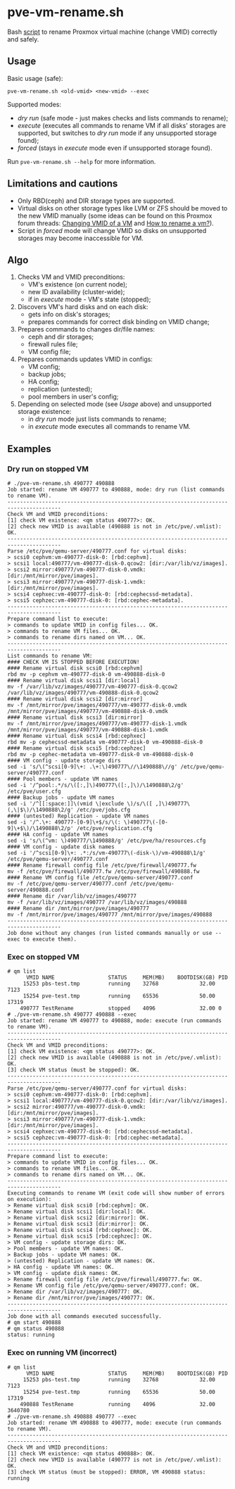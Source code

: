 # pve-vm-rename.sh

Bash [script](pve-vm-rename.sh) to rename Proxmox virtual machine (change VMID) correctly and safely.

## Usage

Basic usage (safe):

```shell
pve-vm-rename.sh <old-vmid> <new-vmid> --exec
```

Supported modes:

- _dry run_ (safe mode - just makes checks and lists commands to rename);
- _execute_ (executes all commands to rename VM if all disks' storages are supported, but switches to _dry run_ mode if any unsupported storage found);
- _forced_ (stays in _execute_ mode even if unsupported storage found).

Run `pve-vm-rename.sh --help` for more information.

## Limitations and cautions

- Only RBD(ceph) and DIR storage types are supported.
- Virtual disks on other storage types like LVM or ZFS should be moved to the new VMID manually (some ideas can be found on this Proxmox forum threads: [Changing VMID of a VM](https://forum.proxmox.com/threads/changing-vmid-of-a-vm.63161) and [How to rename a vm?](https://forum.proxmox.com/threads/how-to-rename-a-vm.9680)).
- Script in _forced_ mode will change VMID so disks on unsupported storages may become inaccessible for VM.

## Algo

1. Checks VM and VMID preconditions:
    - VM's existence (on current node);
    - new ID availability (cluster-wide);
    - if in _execute_ mode - VM's state (stopped);
1. Discovers VM's hard disks and on each disk:
    - gets info on disk's storages;
    - prepares commands for correct disk binding on VMID change;
1. Prepares commands to changes dir/file names:
    - ceph and dir storages;
    - firewall rules file;
    - VM config file;
1. Prepares commands updates VMID in configs:
    - VM config;
    - backup jobs;
    - HA config;
    - replication (untested);
    - pool members in user's config;
1. Depending on selected mode (see _Usage_ above) and unsupported storage existence:
    - in _dry run_ mode just lists commands to rename;
    - in _execute_ mode executes all commands to rename VM.

## Examples

### Dry run on stopped VM

```text
# ./pve-vm-rename.sh 490777 490888
Job started: rename VM 490777 to 490888, mode: dry run (list commands to rename VM).
---------------------------------------------------------------------------------------
Check VM and VMID preconditions:
[1] check VM existence: <qm status 490777>: OK.
[2] check new VMID is available (490888 is not in /etc/pve/.vmlist): OK.
---------------------------------------------------------------------------------------
Parse /etc/pve/qemu-server/490777.conf for virtual disks:
> scsi0 cephvm:vm-490777-disk-0: [rbd:cephvm].
> scsi1 local:490777/vm-490777-disk-0.qcow2: [dir:/var/lib/vz/images].
> scsi2 mirror:490777/vm-490777-disk-0.vmdk: [dir:/mnt/mirror/pve/images].
> scsi3 mirror:490777/vm-490777-disk-1.vmdk: [dir:/mnt/mirror/pve/images].
> scsi4 cephxec:vm-490777-disk-0: [rbd:cephecssd-metadata].
> scsi5 cephzec:vm-490777-disk-0: [rbd:cephec-metadata].
---------------------------------------------------------------------------------------
Prepare command list to execute:
> commands to update VMID in config files... OK.
> commands to rename VM files... OK.
> commands to rename dirs named on VM... OK.
---------------------------------------------------------------------------------------
List commands to rename VM:
#### CHECK VM IS STOPPED BEFORE EXECUTION!
#### Rename virtual disk scsi0 [rbd:cephvm]
rbd mv -p cephvm vm-490777-disk-0 vm-490888-disk-0
#### Rename virtual disk scsi1 [dir:local]
mv -f /var/lib/vz/images/490777/vm-490777-disk-0.qcow2 /var/lib/vz/images/490777/vm-490888-disk-0.qcow2
#### Rename virtual disk scsi2 [dir:mirror]
mv -f /mnt/mirror/pve/images/490777/vm-490777-disk-0.vmdk /mnt/mirror/pve/images/490777/vm-490888-disk-0.vmdk
#### Rename virtual disk scsi3 [dir:mirror]
mv -f /mnt/mirror/pve/images/490777/vm-490777-disk-1.vmdk /mnt/mirror/pve/images/490777/vm-490888-disk-1.vmdk
#### Rename virtual disk scsi4 [rbd:cephxec]
rbd mv -p cephecssd-metadata vm-490777-disk-0 vm-490888-disk-0
#### Rename virtual disk scsi5 [rbd:cephzec]
rbd mv -p cephec-metadata vm-490777-disk-0 vm-490888-disk-0
#### VM config - update storage dirs
sed -i 's/\(^scsi[0-9]\+: .\+:\)490777\//\1490888\//g' /etc/pve/qemu-server/490777.conf
#### Pool members - update VM names
sed -i '/^pool:.*/s/\([:,]\)490777\([:,]\)/\1490888\2/g' /etc/pve/user.cfg
#### Backup jobs - update VM names
sed -i '/^[[:space:]]\(vmid \|exclude \)/s/\([ ,]\)490777\(,\|$\)/\1490888\2/g' /etc/pve/jobs.cfg
#### (untested) Replication - update VM names
sed -i '/^.\+: 490777-[0-9]\+$/s/\(: \)490777\(-[0-9]\+$\)/\1490888\2/p' /etc/pve/replication.cfg
#### HA config - update VM names
sed -i 's/\(^vm: \)490777/\1490888/g' /etc/pve/ha/resources.cfg
#### VM config - update disk names
sed -i '/^scsi[0-9]\+: .*:/s/vm-490777\(-disk-\)/vm-490888\1/g' /etc/pve/qemu-server/490777.conf
#### Rename firewall config file /etc/pve/firewall/490777.fw
mv -f /etc/pve/firewall/490777.fw /etc/pve/firewall/490888.fw
#### Rename VM config file /etc/pve/qemu-server/490777.conf
mv -f /etc/pve/qemu-server/490777.conf /etc/pve/qemu-server/490888.conf
#### Rename dir /var/lib/vz/images/490777
mv -f /var/lib/vz/images/490777 /var/lib/vz/images/490888
#### Rename dir /mnt/mirror/pve/images/490777
mv -f /mnt/mirror/pve/images/490777 /mnt/mirror/pve/images/490888
---------------------------------------------------------------------------------------
Job done without any changes (run listed commands manually or use --exec to execute them).
```

### Exec on stopped VM

```text
# qm list
      VMID NAME                 STATUS     MEM(MB)    BOOTDISK(GB) PID
     15253 pbs-test.tmp         running    32768             32.00 7123
     15254 pve-test.tmp         running    65536             50.00 17319
    490777 TestRename           stopped    4096              32.00 0
# ./pve-vm-rename.sh 490777 490888 --exec
Job started: rename VM 490777 to 490888, mode: execute (run commands to rename VM).
---------------------------------------------------------------------------------------
Check VM and VMID preconditions:
[1] check VM existence: <qm status 490777>: OK.
[2] check new VMID is available (490888 is not in /etc/pve/.vmlist): OK.
[3] check VM status (must be stopped): OK.
---------------------------------------------------------------------------------------
Parse /etc/pve/qemu-server/490777.conf for virtual disks:
> scsi0 cephvm:vm-490777-disk-0: [rbd:cephvm].
> scsi1 local:490777/vm-490777-disk-0.qcow2: [dir:/var/lib/vz/images].
> scsi2 mirror:490777/vm-490777-disk-0.vmdk: [dir:/mnt/mirror/pve/images].
> scsi3 mirror:490777/vm-490777-disk-1.vmdk: [dir:/mnt/mirror/pve/images].
> scsi4 cephxec:vm-490777-disk-0: [rbd:cephecssd-metadata].
> scsi5 cephzec:vm-490777-disk-0: [rbd:cephec-metadata].
---------------------------------------------------------------------------------------
Prepare command list to execute:
> commands to update VMID in config files... OK.
> commands to rename VM files... OK.
> commands to rename dirs named on VM... OK.
---------------------------------------------------------------------------------------
Executing commands to rename VM (exit code will show number of errors on execution):
> Rename virtual disk scsi0 [rbd:cephvm]: OK.
> Rename virtual disk scsi1 [dir:local]: OK.
> Rename virtual disk scsi2 [dir:mirror]: OK.
> Rename virtual disk scsi3 [dir:mirror]: OK.
> Rename virtual disk scsi4 [rbd:cephxec]: OK.
> Rename virtual disk scsi5 [rbd:cephzec]: OK.
> VM config - update storage dirs: OK.
> Pool members - update VM names: OK.
> Backup jobs - update VM names: OK.
> (untested) Replication - update VM names: OK.
> HA config - update VM names: OK.
> VM config - update disk names: OK.
> Rename firewall config file /etc/pve/firewall/490777.fw: OK.
> Rename VM config file /etc/pve/qemu-server/490777.conf: OK.
> Rename dir /var/lib/vz/images/490777: OK.
> Rename dir /mnt/mirror/pve/images/490777: OK.
---------------------------------------------------------------------------------------
Job done with all commands executed successfully.
# qm start 490888
# qm status 490888
status: running
```

### Exec on running VM (incorrect)

```text
# qm list
      VMID NAME                 STATUS     MEM(MB)    BOOTDISK(GB) PID
     15253 pbs-test.tmp         running    32768             32.00 7123
     15254 pve-test.tmp         running    65536             50.00 17319
    490888 TestRename           running    4096              32.00 3640780
# ./pve-vm-rename.sh 490888 490777 --exec
Job started: rename VM 490888 to 490777, mode: execute (run commands to rename VM).
---------------------------------------------------------------------------------------
Check VM and VMID preconditions:
[1] check VM existence: <qm status 490888>: OK.
[2] check new VMID is available (490777 is not in /etc/pve/.vmlist): OK.
[3] check VM status (must be stopped): ERROR, VM 490888 status: running
```
